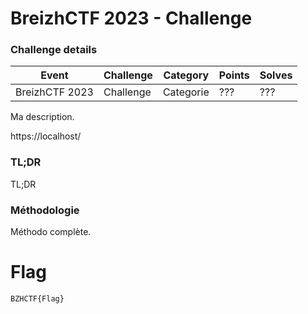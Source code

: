 BreizhCTF 2023 - Challenge
==========================

### Challenge details

| Event                    | Challenge  | Category       | Points | Solves      |
|--------------------------|------------|----------------|--------|-------------|
| BreizhCTF 2023           | Challenge  | Categorie      | ???    | ???         |


Ma description.

https://localhost/

### TL;DR

TL;DR

### Méthodologie

Méthodo complète.

# Flag

`BZHCTF{Flag}`